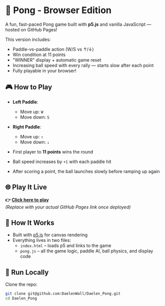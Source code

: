 # 🏓 Pong - Browser Edition

A fun, fast-paced Pong game built with **p5.js** and vanilla JavaScript — hosted on GitHub Pages!

This version includes:
- Paddle-vs-paddle action (W/S vs ↑/↓)
- Win condition at 11 points
- "WINNER" display + automatic game reset
- Increasing ball speed with every rally — starts slow after each point
- Fully playable in your browser!

## 🎮 How to Play

- **Left Paddle**:  
  - Move up: `W`  
  - Move down: `S`  

- **Right Paddle**:  
  - Move up: `↑`  
  - Move down: `↓`

- First player to **11 points** wins the round
- Ball speed increases by `+1` with each paddle hit
- After scoring a point, the ball launches slowly before ramping up again

## 🌐 Play It Live

**👉 [Click here to play](https://daelenwall.github.io/Daelen_Pong/)**  
*(Replace with your actual GitHub Pages link once deployed)*

## 🧠 How It Works

- Built with [p5.js](https://p5js.org/) for canvas rendering
- Everything lives in two files:
  - `index.html` – loads p5 and links to the game
  - `pong.js` – all the game logic, paddle AI, ball physics, and display code

## 🚀 Run Locally

Clone the repo:

```bash
git clone git@github.com:DaelenWall/Daelen_Pong.git
cd Daelen_Pong
